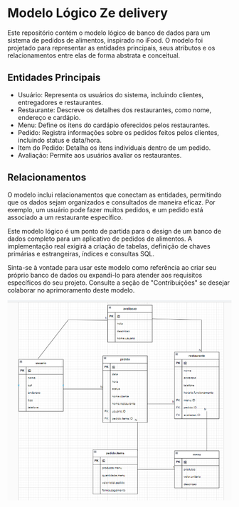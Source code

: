 # Modelo Lógico Ze delivery

Este repositório contém o modelo lógico de banco de dados para um sistema de pedidos de alimentos, inspirado no iFood. O modelo foi projetado para representar as entidades principais, seus atributos e os relacionamentos entre elas de forma abstrata e conceitual.

## Entidades Principais

- Usuário: Representa os usuários do sistema, incluindo clientes, entregadores e restaurantes.
- Restaurante: Descreve os detalhes dos restaurantes, como nome, endereço e cardápio.
- Menu: Define os itens do cardápio oferecidos pelos restaurantes.
- Pedido: Registra informações sobre os pedidos feitos pelos clientes, incluindo status e data/hora.
- Item do Pedido: Detalha os itens individuais dentro de um pedido.
- Avaliação: Permite aos usuários avaliar os restaurantes.

## Relacionamentos

O modelo inclui relacionamentos que conectam as entidades, permitindo que os dados sejam organizados e consultados de maneira eficaz. Por exemplo, um usuário pode fazer muitos pedidos, e um pedido está associado a um restaurante específico.

Este modelo lógico é um ponto de partida para o design de um banco de dados completo para um aplicativo de pedidos de alimentos. A implementação real exigirá a criação de tabelas, definição de chaves primárias e estrangeiras, índices e consultas SQL.

Sinta-se à vontade para usar este modelo como referência ao criar seu próprio banco de dados ou expandi-lo para atender aos requisitos específicos do seu projeto. Consulte a seção de "Contribuições" se desejar colaborar no aprimoramento deste modelo.


<img src="https://github.com/vidalYep/modelo-logico-ze-delivey/blob/main/modelo%20logico%20ze%20delivery%20.png"/>
